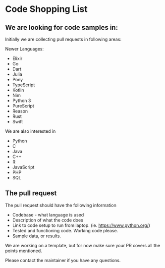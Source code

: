 # Code Shopping List

## We are looking for code samples in:

Initially we are collecting pull requests in following areas:

Newer Languages:
* Elixir
* Go
* Dart
* Julia
* Pony
* TypeScript
* Kotlin
* Nim
* Python 3
* PureScript
* Reason
* Rust
* Swift

We are also interested in 

* Python
* C
* Java
* C++
* R
* JavaScript
* PHP
* SQL

## The pull request

The pull request should have the following information

* Codebase - what language is used
* Description of what the code does
* Link to code setup to run from laptop. (ie. https://www.python.org/)
* Tested and functioning code. Working code please.
* Sample data, or results.

We are working on a template, but for now make sure your PR covers all the points mentioned.

Please contact the maintainer if you have any questions. 


